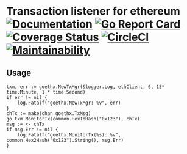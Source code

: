 # Transaction listener for ethereum [![Documentation](https://godoc.org/github.com/vincentserpoul/goethx?status.svg)](http://godoc.org/github.com/vincentserpoul/goethx) [![Go Report Card](https://goreportcard.com/badge/github.com/vincentserpoul/goethx)](https://goreportcard.com/report/github.com/vincentserpoul/goethx) [![Coverage Status](https://coveralls.io/repos/github/vincentserpoul/goethx/badge.svg?branch=master)](https://coveralls.io/github/vincentserpoul/goethx?branch=master) [![CircleCI](https://circleci.com/gh/vincentserpoul/goethx.svg?style=svg)](https://circleci.com/gh/vincentserpoul/goethx) [![Maintainability](https://api.codeclimate.com/v1/badges/937d15e44061eeb32877/maintainability)](https://codeclimate.com/github/vincentserpoul/goethx/maintainability)

## Usage

```golang
txm, err := goethx.NewTxMgr(&logger.Log, ethClient, 6, 15* time.Minute, 1 * time.Second)
if err != nil {
    log.Fatalf("goethx.NewTxMgr: %v", err)
}
chTx := make(chan goethx.TxMsg)
go txm.MonitorTx(common.HexToHash("0x123"), chTx)
msg := <- chTx
if msg.Err != nil {
    log.Fatalf("goethx.MonitorTx(%s): %v", common.Hex2Hash("0x123").String(), msg.Err)
}
```